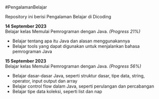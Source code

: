 #PengalamanBelajar

Repository ini berisi Pengalaman Belajar di Dicoding

**14 September 2023** <br>Belajar kelas Memulai Pemrograman dengan Java. *(Progress 21%)*
- Belajar tentang apa itu Java dan alasan menggunakannya
- Belajar tools yang dapat digunakan untuk menjalankan bahasa pemrograman Java

**15 September 2023** <br>Belajar kelas Memulai Pemrograman dengan Java. *(Progress 56%)*
- Belajar dasar-dasar Java, seperti struktur dasar, tipe data, string, operator, input output dan array
- Belajar control flow dalam Java, seperti perulangan dan percabangan
- Belajar tipe data koleksi, seperti list dan nap 
